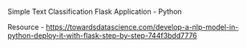 
Simple Text Classification Flask Application - Python 


Resource - https://towardsdatascience.com/develop-a-nlp-model-in-python-deploy-it-with-flask-step-by-step-744f3bdd7776

